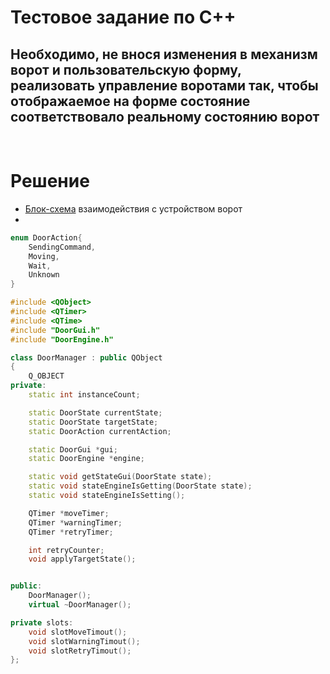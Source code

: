 # Тестовое задание по С++

## Необходимо, не внося изменения в механизм ворот и пользовательскую форму, реализовать управление воротами так, чтобы отображаемое на форме состояние соответствовало реальному состоянию ворот

<br/>

# Решение

-   [Блок-схема](Diagram.png) взаимодействия с устройством ворот
-

```cpp
enum DoorAction{
    SendingCommand,
    Moving,
    Wait,
    Unknown
}

#include <QObject>
#include <QTimer>
#include <QTime>
#include "DoorGui.h"
#include "DoorEngine.h"

class DoorManager : public QObject
{
    Q_OBJECT
private:
    static int instanceCount;

    static DoorState currentState;
    static DoorState targetState;
    static DoorAction currentAction;

    static DoorGui *gui;
    static DoorEngine *engine;

    static void getStateGui(DoorState state);
    static void stateEngineIsGetting(DoorState state);
    static void stateEngineIsSetting();

    QTimer *moveTimer;
    QTimer *warningTimer;
    QTimer *retryTimer;

    int retryCounter;
    void applyTargetState();


public:
    DoorManager();
    virtual ~DoorManager();

private slots:
    void slotMoveTimout();
    void slotWarningTimout();
    void slotRetryTimout();
};

```
